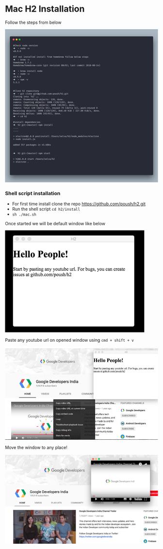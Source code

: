 # Mac H2 Installation

Follow the steps from below

![Alt text](../img/install_mac.png)

### Shell script installation

* For first time install clone the repo https://github.com/poush/h2.git
* Run the shell script `cd h2/install`
* `sh ./mac.sh`

Once started we will be default window like below

![Alt text](../img/default.png)

Paste any youtube url on opened window using `cmd + shift + v`

![Alt text](../img/step1.png)


Move the window to any place!


![Alt text](../img/step2.png)




